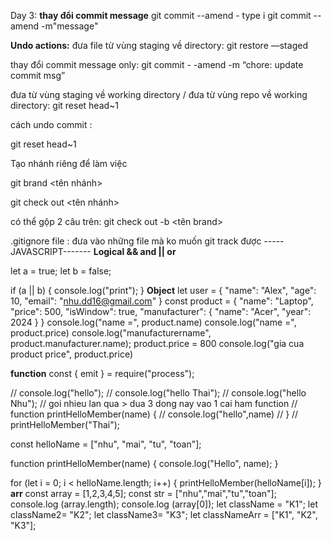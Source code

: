 Day 3:
**thay đổi commit message**
git commit --amend - type i
git commit --amend -m"message"

**Undo actions:** đưa file từ vùng staging về directory: git restore —staged <file>

thay đổi commit message only: git commit  - -amend -m “chore: update commit msg”

đưa từ vùng staging về working directory / đưa từ vùng repo về working directory: git reset head~1

cách undo commit :

git reset head~1

Tạo nhánh riêng để làm việc

git brand <tên nhánh>

git check out <tên nhánh>

có thể gộp 2 câu trên: git check out -b <tên brand>

.gitignore file : đưa vào những file mà ko muốn git track được
-----JAVASCRIPT-------
**Logical && and || or**

let a = true;
let b = false;

if (a || b) {
    console.log("print");
}
**Object**
let user = {
    "name": "Alex",
    "age": 10,
    "email": "nhu.dd16@gmail.com"
}
const product = {
    "name": "Laptop",
    "price": 500,
    "isWindow": true,
    "manufacturer": {
        "name": "Acer",
        "year": 2024
    }
}
console.log("name =", product.name)
console.log("name =", product.price)
console.log("manufacturername", product.manufacturer.name);
product.price = 800
console.log("gia cua product price", product.price)

**function**
const { emit } = require("process");

// console.log("hello");
// console.log("hello Thai");
// console.log("hello Nhu");
// goi nhieu lan qua > dua 3 dong nay vao 1 cai ham function
// function printHelloMember(name) {
//      console.log("hello",name)
// }
// printHelloMember("Thai");

const helloName = ["nhu", "mai", "tu", "toan"];

function printHelloMember(name) {
    console.log("Hello", name);
}

for (let i = 0; i < helloName.length; i++) {
    printHelloMember(helloName[i]);
}
**arr**
const array = [1,2,3,4,5];
const str = ["nhu","mai","tu","toan"];
console.log (array.length);
console.log (array[0]);
let className = "K1";
let className2= "K2";
let className3= "K3";
let classNameArr = ["K1", "K2", "K3"];
